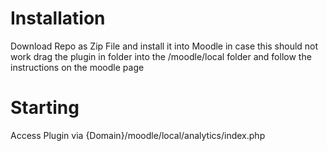 

# Installation

Download Repo as Zip File and install it into Moodle
in case this should not work drag the plugin in folder into the /moodle/local folder and follow the instructions on the moodle page

# Starting
Access Plugin via {Domain}/moodle/local/analytics/index.php
